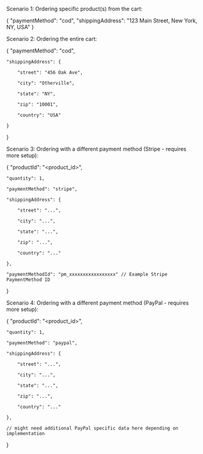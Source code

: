 Scenario 1: Ordering specific product(s) from the cart:

{
    "paymentMethod": "cod",
    "shippingAddress": "123 Main Street, New York, NY, USA"
}


Scenario 2: Ordering the entire cart:

{
    "paymentMethod": "cod",

    "shippingAddress": {

        "street": "456 Oak Ave",

        "city": "Otherville",

        "state": "NY",

        "zip": "10001",

        "country": "USA"

    }
}

Scenario 3: Ordering with a different payment method (Stripe - requires more setup):

{
    "productId": "<product_id>",

    "quantity": 1,

    "paymentMethod": "stripe",

    "shippingAddress": {

        "street": "...",

        "city": "...",

        "state": "...",

        "zip": "...",

        "country": "..."
        
    },

    "paymentMethodId": "pm_xxxxxxxxxxxxxxxxx" // Example Stripe PaymentMethod ID
}


Scenario 4: Ordering with a different payment method (PayPal - requires more setup):

{
    "productId": "<product_id>",

    "quantity": 1,

    "paymentMethod": "paypal",

    "shippingAddress": {

        "street": "...",

        "city": "...",

        "state": "...",

        "zip": "...",

        "country": "..."

    },

    // might need additional PayPal specific data here depending on implementation
}